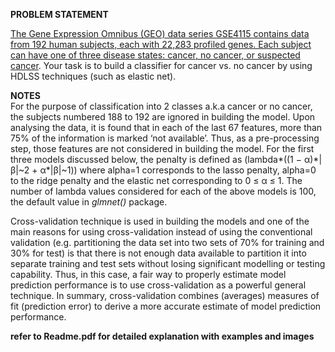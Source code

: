 **PROBLEM STATEMENT**

[The Gene Expression Omnibus (GEO) data series GSE4115 contains data
from 192 human subjects, each with 22,283 profiled genes. Each subject
can have one of three disease states: cancer, no cancer, or suspected
cancer](http://www.ncbi.nlm.nih.gov/geo/query/acc.cgi?acc=GSE4115). Your
task is to build a classifier for cancer vs. no cancer by using HDLSS
techniques (such as elastic net).

**NOTES**\
For the purpose of classification into 2 classes a.k.a cancer or no
cancer, the subjects numbered 188 to 192 are ignored in building the
model. Upon analysing the data, it is found that in each of the last 67
features, more than 75% of the information is marked ‘not available’.
Thus, as a pre-processing step, those features are not considered in
building the model. For the first three models discussed below, the
penalty is defined as (lambda\*((1 − α)\*|β|~2 + α\*|β|~1)) where
alpha=1 corresponds to the lasso penalty, alpha=0 to the ridge penalty
and the elastic net corresponding to 0 ≤ α ≤ 1. The number of lambda
values considered for each of the above models is 100, the default value
in *glmnet()* package.

Cross-validation technique is used in building the models and one of the
main reasons for using cross-validation instead of using the
conventional validation (e.g. partitioning the data set into two sets of
70% for training and 30% for test) is that there is not enough data
available to partition it into separate training and test sets without
losing significant modelling or testing capability. Thus, in this case,
a fair way to properly estimate model prediction performance is to use
cross-validation as a powerful general technique. In summary,
cross-validation combines (averages) measures of fit (prediction error)
to derive a more accurate estimate of model prediction performance.

**refer to Readme.pdf for detailed explanation with examples and images**


